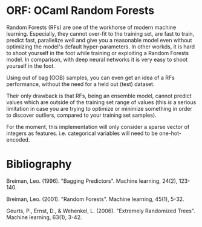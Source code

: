 # ORF: OCaml Random Forests

Random Forests (RFs) are one of the workhorse of modern machine learning.
Especially, they cannot over-fit to the training set, are
fast to train, predict fast, parallelize well and give you a reasonable model
even without optimizing the model's default hyper-parameters.
In other workds, it is hard to shoot yourself in the foot while
training or exploiting a Random Forests model.
In comparison, with deep neural networks
it is very easy to shoot yourself in the foot.

Using out of bag (OOB) samples, you can even get an idea
of a RFs performance, without the need for a held out
(test) dataset.

Their only drawback is that RFs, being an ensemble model,
cannot predict values which are outside of the training set
range of values (this _is_ a serious limitation in case you
are trying to optimize or minimize something in order to discover
outliers, compared to your training set samples).

For the moment, this implementation will only consider a sparse vector of
integers as features. i.e. categorical variables will need to be
one-hot-encoded.

# Bibliography

Breiman, Leo. (1996). "Bagging Predictors". Machine learning, 24(2), 123-140.

Breiman, Leo. (2001). "Random Forests". Machine learning, 45(1), 5-32.

Geurts, P., Ernst, D., & Wehenkel, L. (2006). "Extremely Randomized Trees".
Machine learning, 63(1), 3-42.
